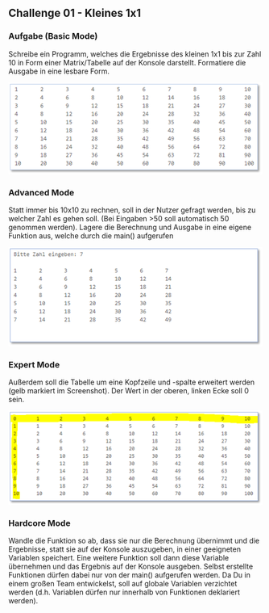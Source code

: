 ## Challenge 01 - Kleines 1x1

### Aufgabe (Basic Mode)
Schreibe ein Programm, welches die Ergebnisse des kleinen 1x1 bis zur Zahl 10 in Form einer Matrix/Tabelle auf der Konsole darstellt. Formatiere die Ausgabe in eine lesbare Form.

![Erwartete Ausgabe Basic Mode](./images/output_basic.png)

### Advanced Mode
Statt immer bis 10x10 zu rechnen, soll in der Nutzer gefragt werden, bis zu welcher Zahl es gehen soll. (Bei Eingaben >50 soll automatisch 50 genommen werden).
Lagere die Berechnung und Ausgabe in eine eigene Funktion aus, welche durch die main() aufgerufen 

![Erwartete Ausgabe Basic Mode](./images/output_advanced.png)

### Expert Mode 
Außerdem soll die Tabelle um eine Kopfzeile und -spalte erweitert werden (gelb markiert im Screenshot). Der Wert in der oberen, linken Ecke soll 0 sein.

![Erwartete Ausgabe Basic Mode](./images/output_expert.png)

### Hardcore Mode
Wandle die Funktion so ab, dass sie nur die Berechnung übernimmt und die Ergebnisse, statt sie auf der Konsole auszugeben, in einer geeigneten Variablen speichert.
Eine weitere Funktion soll dann diese Variable übernehmen und das Ergebnis auf der Konsole ausgeben.
Selbst erstellte Funktionen dürfen dabei nur von der main() aufgerufen werden. 
Da Du in einem großen Team entwickelst, soll auf globale Variablen verzichtet werden (d.h. Variablen dürfen nur innerhalb von Funktionen deklariert werden).
